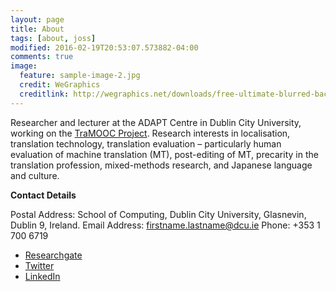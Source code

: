 ```yaml
---
layout: page
title: About
tags: [about, joss]
modified: 2016-02-19T20:53:07.573882-04:00
comments: true
image:
  feature: sample-image-2.jpg
  credit: WeGraphics
  creditlink: http://wegraphics.net/downloads/free-ultimate-blurred-background-pack/
---
```

Researcher and lecturer at the ADAPT Centre in Dublin City University, working on the <a href="http://tramooc.eu">TraMOOC Project</a>. Research interests in localisation, translation technology, translation evaluation – particularly human evaluation of machine translation (MT), post-editing of MT, precarity in the translation profession, mixed-methods research, and Japanese language and culture.

<b>Contact Details</b>

Postal Address: School of Computing, Dublin City University, Glasnevin, Dublin 9, Ireland.
Email Address: firstname.lastname@dcu.ie 
Phone: +353 1 700 6719

* <a href="https://www.researchgate.net/profile/Joss_Moorkens">Researchgate</a>
* <a href="https://twitter.com/Jossmo">Twitter</a>
* <a href="https://ie.linkedin.com/in/jossmo">LinkedIn</a>
